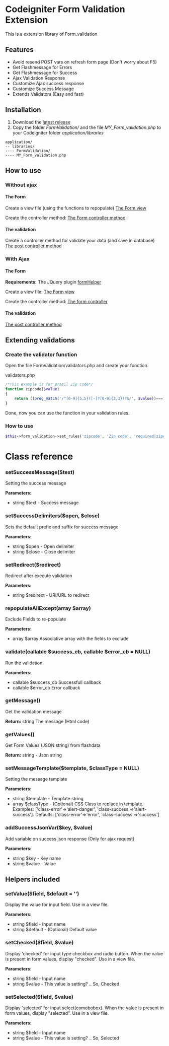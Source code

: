 # Codeigniter Form Validation Extension
This is a extension library of Form_validation
## Features
* Avoid resend POST vars on refresh form page (Don't worry about F5)
* Get Flashmessage for Errors
* Get Flashmessage for Success
* Ajax Validation Response
* Customize Ajax success response
* Customize Success Message
* Extends Validators (Easy and fast)

## Installation

1. Download the [latest release](https://github.com/davicotico/Codeigniter-Form-Validation-Extension/archive/v1.0.0.zip)
2. Copy the folder *FormValidation/* and the file *MY_Form_validation.php* to your Codeigniter folder *application/libraries*
```
application/
-- libraries/
---- FormValidation/
---- MY_Form_validation.php
```
## How to use
### Without ajax
#### The Form

Create a view file (using the functions to repopulate) [The Form view](https://github.com/davicotico/Codeigniter-Form-Validation-Extension/blob/master/application/views/myform.php)

Create the controller method: [The Form controller method](https://github.com/davicotico/Codeigniter-Form-Validation-Extension/blob/master/application/controllers/Formtest.php#L7)

#### The validation

Create a controller method for validate your data (and save in database) [The post controller method](https://github.com/davicotico/Codeigniter-Form-Validation-Extension/blob/master/application/controllers/Formtest.php#L23)
### With Ajax
#### The Form

**Requirements:** The JQuery plugin [formHelper](https://github.com/davicotico/jQuery-formHelper)

Create a view file: [The Form view](https://github.com/davicotico/Codeigniter-Form-Validation-Extension/blob/master/application/views/myformAjax.php)

Create the controller method: [The form controller](https://github.com/davicotico/Codeigniter-Form-Validation-Extension/blob/master/application/controllers/Formtest.php#L16)

#### The validation

[The post controller method](https://github.com/davicotico/Codeigniter-Form-Validation-Extension/blob/master/application/controllers/Formtest.php#L23)

## Extending validations
### Create the validator function 
Open the file FormValidation/validators.php and create your function.

validators.php
```php
/*This example is for Brasil Zip code*/
function zipcode($value)
{
    return ((preg_match('/^[0-9]{5,5}([-]?[0-9]{3,3})?$/', $value))===1);
}
```
Done, now you can use the function in your validation rules.
### How to use
```php
$this->form_validation->set_rules('zipcode', 'Zip code', 'required|zipcode', array('zipcode'=>'Escreva um cep valido'));
```

# Class reference
### setSuccessMessage($text)
Setting the success message

**Parameters:**

* string $text - Success message
### setSuccessDelimiters($open, $close)
Sets the default prefix and suffix for success message

**Parameters:**

* string $open - Open delimiter
* string $close - Close delimiter

### setRedirect($redirect)
Redirect after execute validation

**Parameters:**

* string $redirect - URI/URL to redirect

### repopulateAllExcept(array $array)
Exclude Fields to re-populate

**Parameters:**

* array $array Associative array with the fields to exclude

### validate(callable $success_cb, callable $error_cb = NULL)
Run the validation

**Parameters:**

* callable $success_cb Successfull callback
* callable $error_cb Error callback


### getMessage()
Get the validation message

**Return:** string The message (Html code)
### getValues()
Get Form Values (JSON string) from flashdata

**Return:** string - Json string
### setMessageTemplate($template, $classType = NULL)
Setting the message template

**Parameters:**

* string $template - Template string
* array $classType - (Optional) CSS Class to replace in template. Examples: ['class-error'=>'alert-danger', 'class-success'=>'alert-success']. Defaults: ['class-error'=>'error', 'class-success'=>'success']

### addSuccessJsonVar($key, $value)
Add variable on success json response (Only for ajax request)

**Parameters:**

* string $key - Key name
* string $value - Value

## Helpers included
### setValue($field, $default = '')
Display the value for input field. Use in a view file. 

**Parameters:**

* string $field - Input name
* string $default - (Optional) Default value
### setChecked($field, $value)
Display 'checked' for input type checkbox and radio button. When the value is present in form values, display "checked". Use in a view file. 

**Parameters:**

* string $field - Input name
* string $value - This value is setting? .. So, Checked

### setSelected($field, $value)
Display 'selected' for input select(comobobox). When the value is present in form values, display "selected". Use in a view file. 

**Parameters:**

* string $field - Input name
* string $value - This value is setting? .. So, Selected
